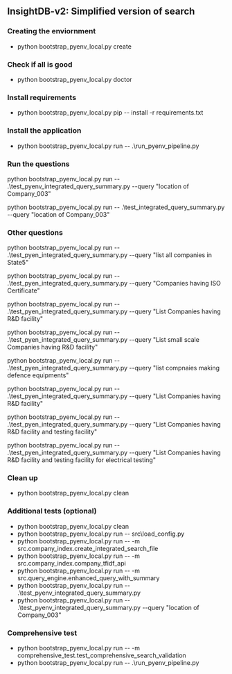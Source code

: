 ## InsightDB-v2: Simplified version of search

### Creating the enviornment
- python bootstrap_pyenv_local.py create

### Check if all is good
- python bootstrap_pyenv_local.py doctor

### Install requirements
- python bootstrap_pyenv_local.py pip -- install -r requirements.txt

### Install the application
- python bootstrap_pyenv_local.py run -- .\run_pyenv_pipeline.py


### Run the questions
python bootstrap_pyenv_local.py run -- .\test_pyenv_integrated_query_summary.py --query "location of Company_003"

python bootstrap_pyenv_local.py run -- .\test_integrated_query_summary.py --query "location of Company_003"

### Other questions
python bootstrap_pyenv_local.py run -- .\test_pyen_integrated_query_summary.py --query "list all companies in State5"

python bootstrap_pyenv_local.py run -- .\test_pyen_integrated_query_summary.py --query "Companies having ISO Certificate"

python bootstrap_pyenv_local.py run -- .\test_pyen_integrated_query_summary.py --query "List Companies having R&D facility"

python bootstrap_pyenv_local.py run -- .\test_pyen_integrated_query_summary.py --query "List small scale Companies having R&D facility"

python bootstrap_pyenv_local.py run -- .\test_pyen_integrated_query_summary.py --query "list compnaies making defence equipments"

python bootstrap_pyenv_local.py run -- .\test_pyen_integrated_query_summary.py --query "List Companies having R&D facility"

python bootstrap_pyenv_local.py run -- .\test_pyen_integrated_query_summary.py --query "List Companies having R&D facility and testing facility"

python bootstrap_pyenv_local.py run -- .\test_pyen_integrated_query_summary.py --query "List Companies having R&D facility and testing facility for electrical testing"


### Clean up
- python bootstrap_pyenv_local.py clean

### Additional tests (optional)
- python bootstrap_pyenv_local.py clean
- python bootstrap_pyenv_local.py run -- src\load_config.py
- python bootstrap_pyenv_local.py run -- -m src.company_index.create_integrated_search_file
- python bootstrap_pyenv_local.py run -- -m src.company_index.company_tfidf_api
- python bootstrap_pyenv_local.py run -- -m src.query_engine.enhanced_query_with_summary
- python bootstrap_pyenv_local.py run -- .\test_pyenv_integrated_query_summary.py
- python bootstrap_pyenv_local.py run -- .\test_pyenv_integrated_query_summary.py --query "location of Company_003"

### Comprehensive test
- python bootstrap_pyenv_local.py run -- -m comprehensive_test.test_comprehensive_search_validation
- python bootstrap_pyenv_local.py run -- .\run_pyenv_pipeline.py